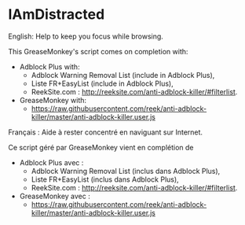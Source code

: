 # IAmDistracted
English:
Help to keep you focus while browsing.

This GreaseMonkey's script comes on completion with:
  * Adblock Plus with:
    * Adblock Warning Removal List (include in Adblock Plus),
    * Liste FR+EasyList (include in Adblock Plus),
    * ReekSite.com : http://reeksite.com/anti-adblock-killer/#filterlist.
  * GreaseMonkey with:
    * https://raw.githubusercontent.com/reek/anti-adblock-killer/master/anti-adblock-killer.user.js

Français :
Aide à rester concentré en naviguant sur Internet.

Ce script géré par GreaseMonkey vient en complétion de
  * Adblock Plus avec :
    * Adblock Warning Removal List (inclus dans Adblock Plus),
    * Liste FR+EasyList (inclus dans Adblock Plus),
    * ReekSite.com : http://reeksite.com/anti-adblock-killer/#filterlist.
  * GreaseMonkey avec :
    * https://raw.githubusercontent.com/reek/anti-adblock-killer/master/anti-adblock-killer.user.js

